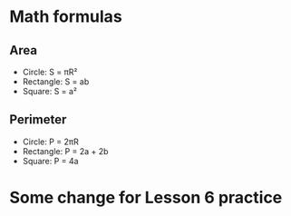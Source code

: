 # Math formulas
## Area
- Circle: S = πR²
- Rectangle: S = ab
- Square: S = a²


## Perimeter
- Circle: P = 2πR
- Rectangle: P = 2a + 2b
- Square: P = 4a


# Some change for Lesson 6 practice

